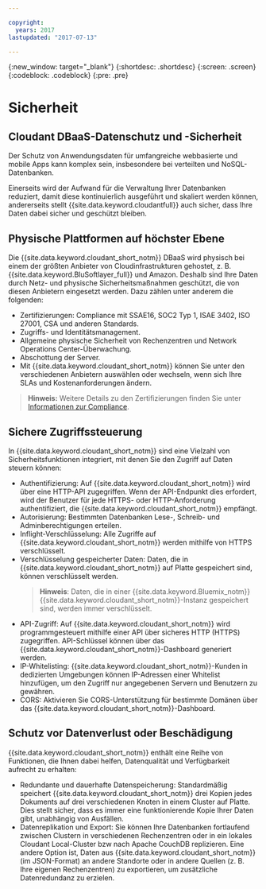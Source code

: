 ```yaml
---

copyright:
  years: 2017
lastupdated: "2017-07-13"

---
```


{:new_window: target="_blank"}
{:shortdesc: .shortdesc}
{:screen: .screen}
{:codeblock: .codeblock}
{:pre: .pre}

<!-- Acrolinx: 2017-04-28 -->

# Sicherheit

## Cloudant DBaaS-Datenschutz und -Sicherheit

Der Schutz von Anwendungsdaten für umfangreiche webbasierte und mobile Apps kann komplex sein,
insbesondere bei verteilten und NoSQL-Datenbanken. 

Einerseits wird der Aufwand für die Verwaltung Ihrer Datenbanken reduziert,
damit diese kontinuierlich ausgeführt und skaliert werden können, andererseits stellt {{site.data.keyword.cloudantfull}} auch sicher, dass Ihre Daten dabei sicher und geschützt bleiben. 

## Physische Plattformen auf höchster Ebene

Die {{site.data.keyword.cloudant_short_notm}} DBaaS wird physisch bei einem der größten
Anbieter von Cloudinfrastrukturen gehostet, z. B. {{site.data.keyword.BluSoftlayer_full}} und Amazon.
Deshalb sind Ihre Daten durch Netz- und physische Sicherheitsmaßnahmen geschützt, die von diesen Anbietern eingesetzt werden. Dazu zählen unter anderem die folgenden: 

- Zertifizierungen: Compliance mit SSAE16, SOC2 Typ 1, ISAE 3402, ISO 27001, CSA und anderen Standards. 
- Zugriffs- und Identitätsmanagement.
- Allgemeine physische Sicherheit von Rechenzentren und Network Operations Center-Überwachung. 
- Abschottung der Server. 
- Mit {{site.data.keyword.cloudant_short_notm}} können Sie unter den verschiedenen Anbietern auswählen oder wechseln, wenn sich Ihre SLAs und Kostenanforderungen ändern. 

> **Hinweis:** Weitere Details zu den Zertifizierungen finden Sie unter [Informationen zur Compliance](compliance.html).

## Sichere Zugriffssteuerung

In {{site.data.keyword.cloudant_short_notm}} sind eine Vielzahl von Sicherheitsfunktionen integriert,
mit denen Sie den Zugriff auf Daten steuern können: 

- Authentifizierung: Auf {{site.data.keyword.cloudant_short_notm}} wird
  über eine HTTP-API zugegriffen.
  Wenn der API-Endpunkt dies erfordert, wird der Benutzer für jede
  HTTPS- oder HTTP-Anforderung authentifiziert, die
  {{site.data.keyword.cloudant_short_notm}} empfängt. 
- Autorisierung: Bestimmten Datenbanken Lese-, Schreib- und Adminberechtigungen erteilen. 
- Inflight-Verschlüsselung: Alle Zugriffe auf
  {{site.data.keyword.cloudant_short_notm}} werden mithilfe von HTTPS verschlüsselt. 
- Verschlüsselung gespeicherter Daten: Daten, die in
  {{site.data.keyword.cloudant_short_notm}} auf Platte gespeichert sind, können verschlüsselt werden. 
  > **Hinweis**: Daten, die in einer {{site.data.keyword.Bluemix_notm}} {{site.data.keyword.cloudant_short_notm}}-Instanz gespeichert sind, werden immer verschlüsselt. 
- API-Zugriff: Auf {{site.data.keyword.cloudant_short_notm}} wird programmgesteuert
  mithilfe einer API über sicheres HTTP (HTTPS) zugegriffen.
  API-Schlüssel können über das {{site.data.keyword.cloudant_short_notm}}-Dashboard generiert werden. 
- IP-Whitelisting: {{site.data.keyword.cloudant_short_notm}}-Kunden in dedizierten Umgebungen
  können IP-Adressen einer Whitelist hinzufügen, um den Zugriff nur angegebenen Servern und Benutzern zu gewähren. 
- CORS: Aktivieren Sie CORS-Unterstützung für bestimmte Domänen über das
  {{site.data.keyword.cloudant_short_notm}}-Dashboard. 

## Schutz vor Datenverlust oder Beschädigung

{{site.data.keyword.cloudant_short_notm}} enthält eine Reihe von Funktionen,
die Ihnen dabei helfen, Datenqualität und Verfügbarkeit aufrecht zu erhalten: 

- Redundante und dauerhafte Datenspeicherung: Standardmäßig speichert {{site.data.keyword.cloudant_short_notm}} drei Kopien jedes Dokuments auf drei verschiedenen Knoten in einem Cluster auf Platte. Dies stellt sicher, dass
es immer eine funktionierende Kopie Ihrer Daten gibt, unabhängig von Ausfällen. 
- Datenreplikation und Export: Sie können Ihre Datenbanken fortlaufend zwischen
  Clustern in verschiedenen Rechenzentren oder in ein lokales Cloudant Local-Cluster bzw nach Apache CouchDB replizieren.
  Eine andere Option ist, Daten aus
  {{site.data.keyword.cloudant_short_notm}} (im JSON-Format)
  an andere Standorte oder in andere Quellen (z. B. Ihre eigenen Rechenzentren) zu exportieren, um zusätzliche Datenredundanz zu erzielen. 
